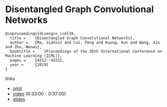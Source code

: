 # Disentangled Graph Convolutional Networks

```
@inproceedings{disengcn_icml19,
  title = 	 {Disentangled Graph Convolutional Networks},
  author = 	 {Ma, Jianxin and Cui, Peng and Kuang, Kun and Wang, Xin and Zhu, Wenwu},
  booktitle = 	 {Proceedings of the 36th International Conference on Machine Learning (ICML)},
  pages = 	 {4212--4221},
  year = 	 {2019}
}
```

links
- [pmlr](http://proceedings.mlr.press/v97/ma19a.html)
- [video](https://slideslive.com/38917935/networks-and-relational-learning) (0:33:00 - 0:37:00)
- [slides](https://icml.cc/media/Slides/icml/2019/102(12-16-00)-12-16-35-4503-disentangled_gr.pdf)

